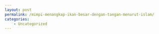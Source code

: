 ```yaml
---
layout: post
permalink: /mimpi-menangkap-ikan-besar-dengan-tangan-menurut-islam/
categories:
    - Uncategorized
---
```


